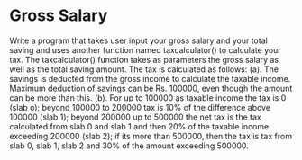 # Gross Salary
Write a program that takes user input your gross salary and your total saving and uses another function named taxcalculator() to calculate your tax. The taxcalculator() function takes as parameters the gross salary as well as the total saving amount.
The tax is calculated as follows:
(a). The savings is deducted from the gross income to calculate the taxable income. Maximum deduction of savings can be Rs. 100000, even though the amount can be more than this.
(b). For up to 100000 as taxable income the tax is 0 (slab o); beyond 100000 to 200000 tax is 10% of the difference above 100000 (slab 1); beyond 200000 up to 500000 the net tax is the tax calculated from slab 0 and slab 1 and then 20% of the taxable income exceeding 200000 (slab 2); if its more than 500000, then the tax is tax from slab 0, slab 1, slab 2 and 30% of the amount exceeding 500000.
